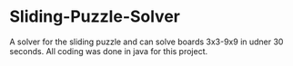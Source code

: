 # Sliding-Puzzle-Solver
A solver for the sliding puzzle and can solve boards 3x3-9x9 in udner 30 seconds. All coding was done in java for this project.
